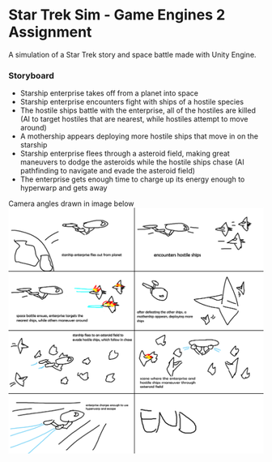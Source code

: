 # Star Trek Sim - Game Engines 2 Assignment

A simulation of a Star Trek story and space battle made with Unity Engine.

### Storyboard
 - Starship enterprise takes off from a planet into space
 - Starship enterprise encounters fight with ships of a hostile species
 - The hostile ships battle with the enterprise, all of the hostiles are killed (AI to target hostiles that are nearest, while hostiles attempt to move around)
 - A mothership appears deploying more hostile ships that move in on the starship
 - Starship enterprise flees through a asteroid field, making great maneuvers to dodge the asteroids while the hostile ships chase (AI pathfinding to navigate and evade the asteroid field)
 - The enterprise gets enough time to charge up its energy enough to hyperwarp and gets away

Camera angles drawn in image below
![Storyboard Image](https://github.com/yungrazr/GE2-C15469578-Assignment/blob/master/Image/storyboard.png?raw=true)
